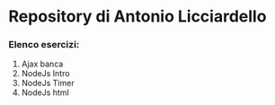 # Repository di Antonio Licciardello
### Elenco esercizi:
1. Ajax banca
2. NodeJs Intro
3. NodeJs Timer
4. NodeJs html
